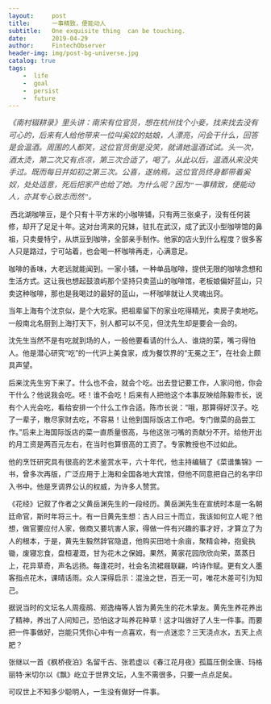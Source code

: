 ```yaml
---
layout:     post
title:      一事精致，便能动人 
subtitle:   One exquisite thing  can be touching.
date:       2019-04-29
author:     FintechObserver
header-img: img/post-bg-universe.jpg
catalog: true
tags:
    -  life
    -  goal
    -  persist 
    -  future
---
```

<p style="line-height: 1.75em; margin-bottom: 10px; margin-top: 10px;"><span style="max-width: 100%; font-size: medium; color: rgb(68, 68, 68); word-wrap: break-word !important; font-family: 宋体;"><em><span style="max-width: 100%; color: rgb(68, 68, 68); font-size: 15px; word-wrap: break-word !important; font-family: 宋体;">《南村辍耕录》里头讲：南宋有位官员，想在杭州找个小妾，找来找去没有可心的，后来有人给他带来一位叫奚奴的姑娘，人漂亮，问会干什么，回答是会温酒。周围的人都笑，这位官员倒是没笑，就请她温酒试试。头一次，酒太烫，第二次又有点凉，第三次合适了，喝了。从此以后，温酒从来没失手过。既而每日并如初之第三次。公喜，遂纳焉。这位官员终身都带着奚奴，处处适意，死后把家产也给了她。为什么呢？因为“一事精致，便能动人，亦其专心致志而然”。</span></em></span></p><p style="line-height: 1.75em; margin-bottom: 10px; margin-top: 10px;"><span style="caret-color: red;">&nbsp;西北湖咖啡豆，是个只有十平方米的小咖啡铺，只有两三张桌子，没有任何装修，却开了足足十年。这对台湾来的兄妹，驻扎在武汉，成了武汉小型咖啡馆的鼻祖，只卖曼特宁，从烘豆到咖啡，全部亲手制作。他家的店火到什么程度？很多客人只是路过，宁可站着，也会喝一杯咖啡再走，心满意足。</span></p><p style="line-height: 1.75em; margin-bottom: 10px; margin-top: 10px;"><span style="caret-color: red;">咖啡的香味，大老远就能闻到。一家小铺，一种单品咖啡，提供无限的咖啡念想和生活方式。这让我也想起鼓浪屿那个坚持只卖蓝山的咖啡馆，老板娘偏好蓝山，只卖这种咖啡，那也是我喝过的最好的蓝山，一杯咖啡就让人灵魂出窍。</span><br></p><p style="line-height: 1.75em; margin-bottom: 10px; margin-top: 10px;"><span style="caret-color: red; max-width: 100%; word-wrap: break-word !important;">当年上海有个沈京似，是个大吃家。把祖辈留下的家业吃得精光，卖房子卖地吃。一般南北名厨到上海打天下，别人都可以不见，但沈先生却是要会一会的。</span></p><p style="line-height: 1.75em; margin-bottom: 10px; margin-top: 10px;"><span style="caret-color: red; max-width: 100%; word-wrap: break-word !important;">沈先生当然不是有吃就到场的人，一般他要看请的什么人、谁烧的菜，嘴刁得怕人。他是潜心研究“吃”的一代沪上美食家，成为餐饮界的“无冕之王”，</span><span style="caret-color: red; max-width: 100%; word-wrap: break-word !important;">在社会上颇具声望。</span><br></p><p style="line-height: 1.75em; margin-bottom: 10px; margin-top: 10px;"><span style="caret-color: red;">后来沈先生穷下来了。什么也不会，就会个吃。出去登记要工作，人家问他，你会干什么？他说我会吃。呸！谁不会吃！后来有人把他这个本事反映给陈毅市长，说有个人光会吃，看给安排一个什么工作合适。陈市长说：“哦，那算得好汉子。吃了一辈子，散尽家财去吃，不容易！让他到国际饭店工作吧。专门做菜的品尝工作。”后来上海国际饭店的菜一直质量很高，与他这张刁嘴的贡献分不开。给他开出的月工资是两百元左右，在当时也算很高的工资了。专家教授也不过如此。</span></p><p style="line-height: 1.75em; margin-bottom: 10px; margin-top: 10px;"><span style="caret-color: red;">他的烹饪研究具有很高的艺术鉴赏水平，六十年代，他主持编辑了《菜谱集锦》一书，曾多次再版，广泛应用于上海和全国各地大宾馆，但他不同意把自己的名字印入书中。他是烹调界公认的权威，为许多人赞赏。</span><br></p><p style="line-height: 1.75em; margin-bottom: 10px; margin-top: 10px;"><span style="caret-color: red;">《花经》记叙了作者之父黄岳渊先生的一段经历。黄岳渊先生在宣统时本是一名朝廷命官，斯时年将三十。有一日黄先生想：古人曰三十而立，我该如何立人呢？他想，做官要应付人家，做商又要坑害人家，得做一件有兴趣的事才好，才算立了为人的根本，于是，黄先生毅然辞官隐退，他购买田地十余亩，聚精会神，抱瓮执锄，废寝忘食，盘桓灌溉，甘为花木之保姆。果然，黄家花园欣欣向荣，蒸蒸日上，花异草奇，声名远扬。每逢花时，社会名流裙屐联翩，吟诗作赋。更有文人墨客指点花木，课晴话雨。众人深得启示：混浊之世，百无一可，唯花木差可引为知己。</span></p><p style="line-height: 1.75em; margin-bottom: 10px; margin-top: 10px;"><span style="caret-color: red;">据说当时的文坛名人周瘦鹃、郑逸梅等人皆为黄先生的花木挚友。黄先生养花养出了精神，养出了人间知己，恐怕这才叫养花种草！这才叫做好了人生一件事。而要把一件事做好，岂能只凭你心中有一点喜欢，有一点迷恋？三天浇点水，五天上点肥？</span><br></p><p style="line-height: 1.75em; margin-bottom: 10px; margin-top: 10px;"><span style="caret-color: red;">​</span><span style="caret-color: red;">张继以一首《枫桥夜泊》名留千古、张若虚以《春江花月夜》孤篇压倒全唐、玛格丽特·米切尔以《飘》屹立于世界文坛，人生不需很多，只要一点点足矣。</span><br></p><p style="line-height: 1.75em; margin-bottom: 10px; margin-top: 10px;"><span style="caret-color: red;">可叹世上不知多少聪明人，一生没有做好一件事。</span></p>